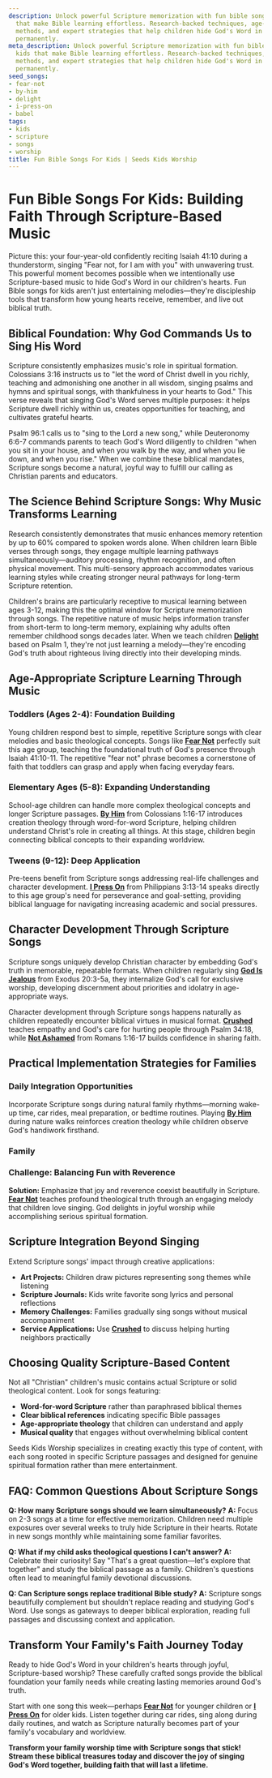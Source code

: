 ```yaml
---
description: Unlock powerful Scripture memorization with fun bible songs for kids
  that make Bible learning effortless. Research-backed techniques, age-appropriate
  methods, and expert strategies that help children hide God's Word in their hearts
  permanently.
meta_description: Unlock powerful Scripture memorization with fun bible songs for
  kids that make Bible learning effortless. Research-backed techniques, age-appropriate
  methods, and expert strategies that help children hide God's Word in their hearts
  permanently.
seed_songs:
- fear-not
- by-him
- delight
- i-press-on
- babel
tags:
- kids
- scripture
- songs
- worship
title: Fun Bible Songs For Kids | Seeds Kids Worship
---
```

# Fun Bible Songs For Kids: Building Faith Through Scripture-Based Music

Picture this: your four-year-old confidently reciting Isaiah 41:10 during a thunderstorm, singing "Fear not, for I am with you" with unwavering trust. This powerful moment becomes possible when we intentionally use Scripture-based music to hide God's Word in our children's hearts. Fun Bible songs for kids aren't just entertaining melodies—they're discipleship tools that transform how young hearts receive, remember, and live out biblical truth.

## Biblical Foundation: Why God Commands Us to Sing His Word

Scripture consistently emphasizes music's role in spiritual formation. Colossians 3:16 instructs us to "let the word of Christ dwell in you richly, teaching and admonishing one another in all wisdom, singing psalms and hymns and spiritual songs, with thankfulness in your hearts to God." This verse reveals that singing God's Word serves multiple purposes: it helps Scripture dwell richly within us, creates opportunities for teaching, and cultivates grateful hearts.

Psalm 96:1 calls us to "sing to the Lord a new song," while Deuteronomy 6:6-7 commands parents to teach God's Word diligently to children "when you sit in your house, and when you walk by the way, and when you lie down, and when you rise." When we combine these biblical mandates, Scripture songs become a natural, joyful way to fulfill our calling as Christian parents and educators.

## The Science Behind Scripture Songs: Why Music Transforms Learning

Research consistently demonstrates that music enhances memory retention by up to 60% compared to spoken words alone. When children learn Bible verses through songs, they engage multiple learning pathways simultaneously—auditory processing, rhythm recognition, and often physical movement. This multi-sensory approach accommodates various learning styles while creating stronger neural pathways for long-term Scripture retention.

Children's brains are particularly receptive to musical learning between ages 3-12, making this the optimal window for Scripture memorization through songs. The repetitive nature of music helps information transfer from short-term to long-term memory, explaining why adults often remember childhood songs decades later. When we teach children [**Delight**](https://seedskidsworship.com/product/seeds-of-character-vol-6/) based on Psalm 1, they're not just learning a melody—they're encoding God's truth about righteous living directly into their developing minds.

## Age-Appropriate Scripture Learning Through Music

### Toddlers (Ages 2-4): Foundation Building
Young children respond best to simple, repetitive Scripture songs with clear melodies and basic theological concepts. Songs like [**Fear Not**](https://seedskidsworship.com/product/fear-not-isaiah-4110-2/) perfectly suit this age group, teaching the foundational truth of God's presence through Isaiah 41:10-11. The repetitive "fear not" phrase becomes a cornerstone of faith that toddlers can grasp and apply when facing everyday fears.

### Elementary Ages (5-8): Expanding Understanding
School-age children can handle more complex theological concepts and longer Scripture passages. [**By Him**](https://seedskidsworship.com/product/by-him-colossians-116-17-2/) from Colossians 1:16-17 introduces creation theology through word-for-word Scripture, helping children understand Christ's role in creating all things. At this stage, children begin connecting biblical concepts to their expanding worldview.

### Tweens (9-12): Deep Application
Pre-teens benefit from Scripture songs addressing real-life challenges and character development. [**I Press On**](https://seedskidsworship.com/product/i-press-on-philippians-313-14/) from Philippians 3:13-14 speaks directly to this age group's need for perseverance and goal-setting, providing biblical language for navigating increasing academic and social pressures.

## Character Development Through Scripture Songs

Scripture songs uniquely develop Christian character by embedding God's truth in memorable, repeatable formats. When children regularly sing [**God Is Jealous**](https://seedskidsworship.com/product/god-is-jealous-exodus-203-5a-2/) from Exodus 20:3-5a, they internalize God's call for exclusive worship, developing discernment about priorities and idolatry in age-appropriate ways.

Character development through Scripture songs happens naturally as children repeatedly encounter biblical virtues in musical format. [**Crushed**](https://seedskidsworship.com/product/crushed-psalm-3418-2/) teaches empathy and God's care for hurting people through Psalm 34:18, while [**Not Ashamed**](https://seedskidsworship.com/product/not-ashamed-romans-116-17/) from Romans 1:16-17 builds confidence in sharing faith.

## Practical Implementation Strategies for Families

### Daily Integration Opportunities
Incorporate Scripture songs during natural family rhythms—morning wake-up time, car rides, meal preparation, or bedtime routines. Playing [**By Him**](https://seedskidsworship.com/product/by-him-colossians-116-17-2/) during nature walks reinforces creation theology while children observe God's handiwork firsthand.

### Family

### Challenge: Balancing Fun with Reverence
**Solution:** Emphasize that joy and reverence coexist beautifully in Scripture. [**Fear Not**](https://seedskidsworship.com/product/fear-not-isaiah-4110-2/) teaches profound theological truth through an engaging melody that children love singing. God delights in joyful worship while accomplishing serious spiritual formation.

## Scripture Integration Beyond Singing

Extend Scripture songs' impact through creative applications:

- **Art Projects:** Children draw pictures representing song themes while listening
- **Scripture Journals:** Kids write favorite song lyrics and personal reflections
- **Memory Challenges:** Families gradually sing songs without musical accompaniment
- **Service Applications:** Use [**Crushed**](https://seedskidsworship.com/product/crushed-psalm-3418-2/) to discuss helping hurting neighbors practically

## Choosing Quality Scripture-Based Content

Not all "Christian" children's music contains actual Scripture or solid theological content. Look for songs featuring:

- **Word-for-word Scripture** rather than paraphrased biblical themes
- **Clear biblical references** indicating specific Bible passages
- **Age-appropriate theology** that children can understand and apply
- **Musical quality** that engages without overwhelming biblical content

Seeds Kids Worship specializes in creating exactly this type of content, with each song rooted in specific Scripture passages and designed for genuine spiritual formation rather than mere entertainment.

## FAQ: Common Questions About Scripture Songs

**Q: How many Scripture songs should we learn simultaneously?**
**A:** Focus on 2-3 songs at a time for effective memorization. Children need multiple exposures over several weeks to truly hide Scripture in their hearts. Rotate in new songs monthly while maintaining some familiar favorites.

**Q: What if my child asks theological questions I can't answer?**
**A:** Celebrate their curiosity! Say "That's a great question—let's explore that together" and study the biblical passage as a family. Children's questions often lead to meaningful family devotional discussions.

**Q: Can Scripture songs replace traditional Bible study?**
**A:** Scripture songs beautifully complement but shouldn't replace reading and studying God's Word. Use songs as gateways to deeper biblical exploration, reading full passages and discussing context and application.

## Transform Your Family's Faith Journey Today

Ready to hide God's Word in your children's hearts through joyful, Scripture-based worship? These carefully crafted songs provide the biblical foundation your family needs while creating lasting memories around God's truth.

Start with one song this week—perhaps [**Fear Not**](https://seedskidsworship.com/product/fear-not-isaiah-4110-2/) for younger children or [**I Press On**](https://seedskidsworship.com/product/i-press-on-philippians-313-14/) for older kids. Listen together during car rides, sing along during daily routines, and watch as Scripture naturally becomes part of your family's vocabulary and worldview.

**Transform your family worship time with Scripture songs that stick! Stream these biblical treasures today and discover the joy of singing God's Word together, building faith that will last a lifetime.**

<script type="application/ld+json">
{
  "@context": "https://schema.org",
  "@type": "Article",
  "headline": "Fun Bible Songs For Kids",
  "author": {
    "@type": "Organization",
    "name": "Seeds Kids Worship"
  },
  "publisher": {
    "@type": "Organization",
    "name": "Seeds Kids Worship",
    "logo": {
      "@type": "ImageObject",
      "url": "https://seedskidsworship.com/logo.png"
    }
  },
  "datePublished": "2025-09-04T12:14:35.808677",
  "dateModified": "2025-09-04T12:14:35.808697",
  "description": "Unlock powerful Scripture memorization with fun bible songs for kids that make Bible learning effortless. Research-backed techniques, age-appropriate methods, a",
  "mainEntityOfPage": {
    "@type": "WebPage",
    "@id": "https://seedskidsworship.com/activities/fun-bible-songs-for-kids/"
  }
}
</script>

<script type="application/ld+json">
{
  "@context": "https://schema.org",
  "@type": "Product",
  "name": "Fear Not",
  "description": "Taken from Isaiah 41:10-11, this encouraging song reminds children not to fear because God is with them, strengthening and upholding them even when enemies rise against them.",
  "url": "https://seedskidsworship.com/product/fear-not-isaiah-4110-2/",
  "brand": {
    "@type": "Brand",
    "name": "Seeds Kids Worship"
  },
  "category": "Children's Christian Music",
  "album": "I Am With You"
}
</script>

<script type="application/ld+json">
{
  "@context": "https://schema.org",
  "@type": "Product",
  "name":

